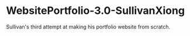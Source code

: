 # WebsitePortfolio-3.0-SullivanXiong
Sullivan's third attempt at making his portfolio website from scratch. 

